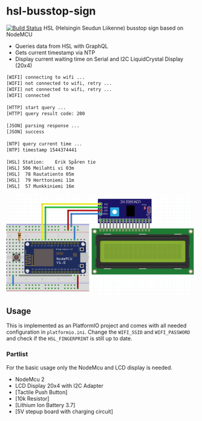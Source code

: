# hsl-busstop-sign
[![Build Status](https://travis-ci.com/stetro/hsl-busstop-sign.svg?branch=master)](https://travis-ci.com/stetro/hsl-busstop-sign)
HSL (Helsingin Seudun Liikenne) busstop sign based on NodeMCU

  - Queries data from HSL with GraphQL
  - Gets current timestamp via NTP
  - Display current waiting time on Serial and I2C LiquidCrystal Display (20x4)

```
[WIFI] connecting to wifi ...
[WIFI] not connected to wifi, retry ...
[WIFI] not connected to wifi, retry ...
[WIFI] connected

[HTTP] start query ...
[HTTP] query result code: 200

[JSON] parsing response ...
[JSON] success

[NTP] query current time ...
[NTP] timestamp 1544374441

[HSL] Station:    Erik Spåren tie
[HSL] 506 Meilahti vi 03m
[HSL]  78 Rautatiento 05m
[HSL]  79 Herttoniemi 11m
[HSL]  57 Munkkiniemi 16m
```

![](hsl-busstop-sign.png)

## Usage

This is implemented as an PlatformIO project and comes with all needed configuration in `platformio.ini`.
Change the `WIFI_SSID` and `WIFI_PASSWORD` and check if the `HSL_FINGERPRINT` is still up to date.

### Partlist

For the basic usage only the NodeMcu and LCD display is needed.

* NodeMcu 2
* LCD Display 20x4 with I2C Adapter
* [Tactile Push Button]
* [10k Resistor]
* [Lithium Ion Battery 3.7]
* [5V stepup board with charging circuit]

